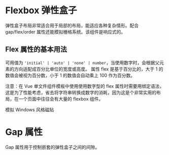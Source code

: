 # Flexbox 弹性盒子

弹性盒子布局非常适合用于局部的布局，能适应各种复杂情形。配合 gap/flex/order 属性还能模拟栅格系统。该组件是响应式的。

## Flex 属性的基本用法

可用值为 `'initial' | 'auto' | 'none' | number`，当使用数字时，会根据父元素的方向适配成百分比单位的宽度或高度。
属性 flex 是基于百分比的，大于 1 的数值会被视为百分数，小于 1 的数值会自动乘上 100 作为百分数。

注意：在 Vue 单文件组件模板中使用使用数字型的 flex 属性时需要用绑定语法，这是为了性能考虑，省去将字符串转换成数字的消耗，因为这是个非常实用的布局，在一个页面中往往会有大量的 flexbox 组件。

<c-example path="layout/flexbox/basic" />

模拟 Windows 风格磁贴

<c-example path="layout/flexbox/tiles" />

# Gap 属性

Gap 属性用于控制嵌套的弹性盒子之间的间隙。

<c-example path="layout/flexbox/gap" />
